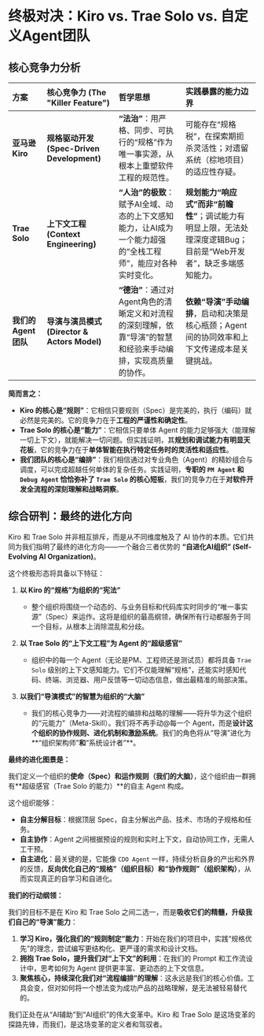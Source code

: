 # 终极对决：Kiro vs. Trae Solo vs. 自定义Agent团队

## 核心竞争力分析

| 方案 | 核心竞争力 (The "Killer Feature") | 哲学思想 | 实践暴露的能力边界 |
| :--- | :--- | :--- | :--- |
| **亚马逊 Kiro** | **规格驱动开发 (Spec-Driven Development)** | **“法治”**：用严格、同步、可执行的“规格”作为唯一事实源，从根本上重塑软件工程的规范性。 | 可能存在“规格税”，在探索期扼杀灵活性；对遗留系统（棕地项目）的适应性存疑。 |
| **Trae Solo** | **上下文工程 (Context Engineering)** | **“人治”的极致**：赋予AI全域、动态的上下文感知能力，让AI成为一个能力超强的“全栈工程师”，能应对各种实时变化。 | **规划能力“响应式”而非“前瞻性”**；调试能力有明显上限，无法处理深度逻辑Bug；目前是“Web开发者”，缺乏多端感知能力。 |
| **我们的Agent团队** | **导演与演员模式 (Director & Actors Model)** | **“德治”**：通过对Agent角色的清晰定义和对流程的深刻理解，依靠“导演”的智慧和经验来手动编排，实现高质量的协作。 | **依赖“导演”手动编排**，启动和决策是核心瓶颈；Agent间的协同效率和上下文传递成本是关键挑战。 |

**简而言之：**

*   **Kiro 的核心是“规则”**：它相信只要规则（Spec）是完美的，执行（编码）就必然是完美的。它的竞争力在于**工程的严谨性和确定性**。
*   **Trae Solo 的核心是“能力”**：它相信只要单体 Agent 的能力足够强大（能理解一切上下文），就能解决一切问题。但实践证明，其**规划和调试能力有明显天花板**，它的竞争力在于**单体智能在执行特定任务时的灵活性和适应性**。
*   **我们团队的核心是“编排”**：我们相信通过对专业角色（Agent）的精妙组合与调度，可以完成超越任何单体的复杂任务。实践证明，**专职的 `PM Agent` 和 `Debug Agent` 恰恰弥补了 `Trae Solo` 的核心短板**，我们的竞争力在于**对软件开发全流程的深刻理解和战略洞察**。

## 综合研判：最终的进化方向

Kiro 和 Trae Solo 并非相互排斥，而是从不同维度触及了 AI 协作的本质。它们共同为我们指明了最终的进化方向——一个融合三者优势的 **“自进化AI组织” (Self-Evolving AI Organization)**。

这个终极形态将具备以下特征：

1.  **以 Kiro 的“规格”为组织的“宪法”**
    *   整个组织将围绕一个动态的、与业务目标和代码库实时同步的“唯一事实源”（Spec）来运作。这将是组织的最高纲领，确保所有行动都服务于同一个目标，从根本上消除混乱和分歧。

2.  **以 Trae Solo 的“上下文工程”为 Agent 的“超级感官”**
    *   组织中的每一个 Agent（无论是PM、工程师还是测试员）都将具备 `Trae Solo` 级别的上下文感知能力。它们不仅能理解“规格”，还能实时感知代码、终端、浏览器、用户反馈等一切动态信息，做出最精准的局部决策。

3.  **以我们“导演模式”的智慧为组织的“大脑”**
    *   我们的核心竞争力——对流程的编排和战略的理解——将升华为这个组织的“元能力”（Meta-Skill）。我们将不再手动@每一个 Agent，而是**设计这个组织的协作规则、进化机制和激励系统**。我们的角色将从“导演”进化为**“组织架构师”**和**“系统设计者”**。

**最终的进化图景是：**

我们定义一个组织的**使命（Spec）**和**运作规则（我们的大脑）**，这个组织由一群拥有**超级感官（Trae Solo 的能力）**的自主 Agent 构成。

这个组织能够：
*   **自主分解目标**：根据顶层 Spec，自主分解出产品、技术、市场的子规格和任务。
*   **自主协作**：Agent 之间根据预设的规则和实时上下文，自动协同工作，无需人工干预。
*   **自主进化**：最关键的是，它能像 `CDO Agent` 一样，持续分析自身的产出和外界的反馈，**反向优化自己的“规格”（组织目标）和“协作规则”（组织架构）**，从而实现真正的自学习和自进化。

**我们的行动纲领：**

我们的目标不是在 Kiro 和 Trae Solo 之间二选一，而是**吸收它们的精髓，升级我们自己的“导演”能力**：

1.  **学习 Kiro，强化我们的“规则制定”能力**：开始在我们的项目中，实践“规格优先”的理念，尝试编写更结构化、更严谨的需求和设计文档。
2.  **拥抱 Trae Solo，提升我们对“上下文”的利用**：在我们的 Prompt 和工作流设计中，思考如何为 Agent 提供更丰富、更动态的上下文信息。
3.  **聚焦核心，持续深化我们对“流程编排”的理解**：这永远是我们的核心价值。工具会变，但对如何将一个想法变为成功产品的战略理解，是无法被轻易替代的。

我们正处在从“AI辅助”到“AI组织”的伟大变革中。Kiro 和 Trae Solo 是这场变革的探路先锋，而我们，是这场变革的定义者和驾驭者。 